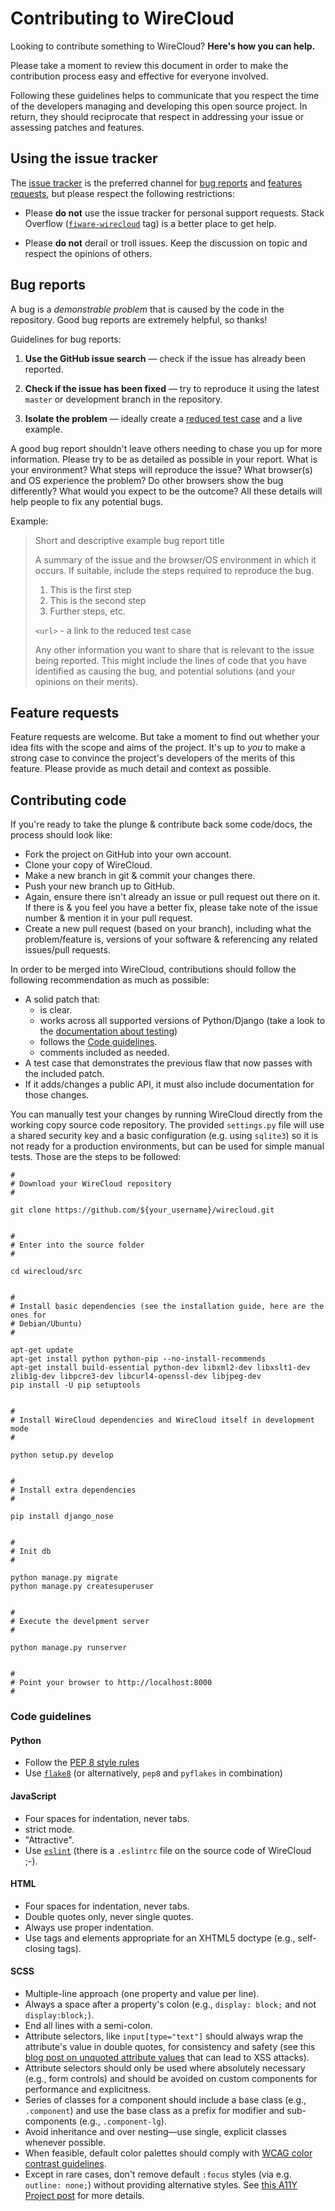 # Contributing to WireCloud

Looking to contribute something to WireCloud? **Here's how you can help.**

Please take a moment to review this document in order to make the contribution
process easy and effective for everyone involved.

Following these guidelines helps to communicate that you respect the time of
the developers managing and developing this open source project. In return,
they should reciprocate that respect in addressing your issue or assessing
patches and features.

## Using the issue tracker

The [issue tracker](https://github.com/Wirecloud/wirecloud/issues) is
the preferred channel for [bug reports](#bug-reports) and
[features requests](#feature-requests), but please respect the following
restrictions:

* Please **do not** use the issue tracker for personal support requests. Stack
  Overflow ([`fiware-wirecloud`](http://stackoverflow.com/questions/tagged/fiware-wirecloud)
  tag) is a better place to get help.

* Please **do not** derail or troll issues. Keep the discussion on topic and
  respect the opinions of others.


## Bug reports

A bug is a _demonstrable problem_ that is caused by the code in the repository.
Good bug reports are extremely helpful, so thanks!

Guidelines for bug reports:

1. **Use the GitHub issue search** &mdash; check if the issue has already been
   reported.

2. **Check if the issue has been fixed** &mdash; try to reproduce it using the
   latest `master` or development branch in the repository.

3. **Isolate the problem** &mdash; ideally create a [reduced test
   case](http://css-tricks.com/6263-reduced-test-cases/) and a live example.


A good bug report shouldn't leave others needing to chase you up for more
information. Please try to be as detailed as possible in your report. What is
your environment? What steps will reproduce the issue? What browser(s) and OS
experience the problem? Do other browsers show the bug differently? What
would you expect to be the outcome? All these details will help people to fix
any potential bugs.

Example:

> Short and descriptive example bug report title
>
> A summary of the issue and the browser/OS environment in which it occurs. If
> suitable, include the steps required to reproduce the bug.
>
> 1. This is the first step
> 2. This is the second step
> 3. Further steps, etc.
>
> `<url>` - a link to the reduced test case
>
> Any other information you want to share that is relevant to the issue being
> reported. This might include the lines of code that you have identified as
> causing the bug, and potential solutions (and your opinions on their
> merits).


## Feature requests

Feature requests are welcome. But take a moment to find out whether your idea
fits with the scope and aims of the project. It's up to *you* to make a strong
case to convince the project's developers of the merits of this feature. Please
provide as much detail and context as possible.


## Contributing code

If you're ready to take the plunge & contribute back some code/docs, the process
should look like:

- Fork the project on GitHub into your own account.
- Clone your copy of WireCloud.
- Make a new branch in git & commit your changes there.
- Push your new branch up to GitHub.
- Again, ensure there isn't already an issue or pull request out there on it.
  If there is & you feel you have a better fix, please take note of the issue
  number & mention it in your pull request.
- Create a new pull request (based on your branch), including what the
  problem/feature is, versions of your software & referencing any related
  issues/pull requests.

In order to be merged into WireCloud, contributions should follow the following
recommendation as much as possible:

- A solid patch that:
    - is clear.
    - works across all supported versions of Python/Django (take a look to the
        [documentation about testing](development/platform/testing.md))
    - follows the [Code guidelines](#code-guidelines).
    - comments included as needed.
- A test case that demonstrates the previous flaw that now passes with the
  included patch.
- If it adds/changes a public API, it must also include documentation for those
  changes.

You can manually test your changes by running WireCloud directly from the
working copy source code repository. The provided `settings.py` file will use
a shared security key and a basic configuration (e.g. using `sqlite3`) so it is
not ready for a production environments, but can be used for simple manual
tests. Those are the steps to be followed:

```shell
#
# Download your WireCloud repository
#

git clone https://github.com/${your_username}/wirecloud.git


#
# Enter into the source folder
#

cd wirecloud/src


#
# Install basic dependencies (see the installation guide, here are the ones for
# Debian/Ubuntu)
#

apt-get update
apt-get install python python-pip --no-install-recommends
apt-get install build-essential python-dev libxml2-dev libxslt1-dev zlib1g-dev libpcre3-dev libcurl4-openssl-dev libjpeg-dev
pip install -U pip setuptools


#
# Install WireCloud dependencies and WireCloud itself in development mode
#

python setup.py develop


#
# Install extra dependencies
#

pip install django_nose


#
# Init db
#

python manage.py migrate
python manage.py createsuperuser


#
# Execute the develpment server
#

python manage.py runserver


#
# Point your browser to http://localhost:8000
#
```


### Code guidelines

#### Python

- Follow the [PEP 8 style rules](https://www.python.org/dev/peps/pep-0008/)
- Use [`flake8`](http://flake8.pycqa.org/en/latest/) (or alternatively, `pep8`
  and `pyflakes` in combination)

#### JavaScript

- Four spaces for indentation, never tabs.
- strict mode.
- "Attractive".
- Use [`eslint`](http://eslint.org/) (there is a `.eslintrc` file on the source
  code of WireCloud ;-).

#### HTML

- Four spaces for indentation, never tabs.
- Double quotes only, never single quotes.
- Always use proper indentation.
- Use tags and elements appropriate for an XHTML5 doctype (e.g., self-closing tags).

#### SCSS

- Multiple-line approach (one property and value per line).
- Always a space after a property's colon (e.g., `display: block;` and not `display:block;`).
- End all lines with a semi-colon.
- Attribute selectors, like `input[type="text"]` should always wrap the attribute's value in double quotes, for consistency and safety (see this [blog post on unquoted attribute values](http://mathiasbynens.be/notes/unquoted-attribute-values) that can lead to XSS attacks).
- Attribute selectors should only be used where absolutely necessary (e.g., form controls) and should be avoided on custom components for performance and explicitness.
- Series of classes for a component should include a base class (e.g., `.component`) and use the base class as a prefix for modifier and sub-components (e.g., `.component-lg`).
- Avoid inheritance and over nesting—use single, explicit classes whenever possible.
- When feasible, default color palettes should comply with [WCAG color contrast guidelines](http://www.w3.org/TR/WCAG20/#visual-audio-contrast).
- Except in rare cases, don't remove default `:focus` styles (via e.g. `outline: none;`) without providing alternative styles. See [this A11Y Project post](http://a11yproject.com/posts/never-remove-css-outlines/) for more details.
